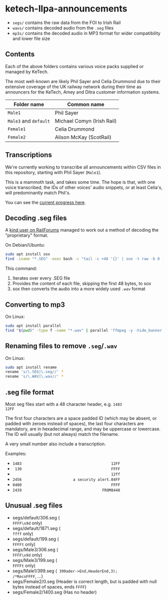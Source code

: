 # ketech-llpa-announcements

- `segs/` contains the raw data from the FOI to Irish Rail
- `wavs/` contains decoded audio from the `.seg` files
- `mp3s/` contains the decoded audio in MP3 format for wider compatibility and lower file size

## Contents

Each of the above folders contains various voice packs supplied or managed by KeTech.

The most well-known are likely Phil Sayer and Celia Drummond due to their extensive coverage of the
UK railway network during their time as announcers for the KeTech, Amey and Ditra customer information
systems.

| Folder name           | Common name                |
| --------------------- | -------------------------- |
| `Male1`               | Phil Sayer                 |
| `Male3` and `default` | Michael Comyn (Irish Rail) |
| `Female1`             | Celia Drummond             |
| `Female2`             | Alison McKay (ScotRail)    |

## Transcriptions

We're currently working to transcribe all announcements within CSV files in this repository, starting
with Phil Sayer (`Male1`).

This is a mammoth task, and takes some time. The hope is that, with one voice transcribed, the IDs of
other voices' audio snippets, or at least Celia's, will predominantly match Phil's.

You can see the [current progress here](./Male1_transcriptions.csv).

## Decoding .seg files

A [kind user on RailForums](https://www.railforums.co.uk/threads/ketech-cellia-drummond-and-only-woman-announcements-publicly-availible.254181/page-2#post-6406413) managed to work out a method of decoding the "proprietary" format.

On Debian/Ubuntu:

```bash
sudo apt install sox
find -iname "*.SEG" -exec bash -c "tail -c +48 '{}' | sox -t raw -b 8 -r 16000 -e a-law -X - '{}.wav'" \;
```

This command:

1. Iterates over every .SEG file
2. Provides the content of each file, skipping the first 48 bytes, to sox
3. sox then converts the audio into a more widely used `.wav` format

## Converting to mp3

On Linux:

```bash
sudo apt install parallel
find "$(pwd)" -type f -name "*.wav" | parallel 'ffmpeg -y -hide_banner -loglevel error -i "{}" -q:a 0 "$(dirname "{}")/$(basename "{}" .wav).mp3"'
```

## Renaming files to remove `.seg`/`.wav`

On Linux:

```bash
sudo apt install rename
rename 's/\.SEG|\.seg//' *
rename 's/\.WAV|\.wav//' *
```

## .seg file format
Most seg files start with a 48 character header, e.g.
`1483                                        12FF`

The first four characters are a space padded ID (which may be absent, or padded
with zeroes instead of spaces), the last four characters are mandatory, are in
hexadecimal range, and may be uppercase or lowercase. The ID will usually (but
not always) match the filename.

A very small number also include a transcription.

Examples:
* `1483                                        12FF`
* ` 130                                        FFFF`
* `                                            12ff`
* `2456                       a security alert.04FF`
* `0400                                        FFFF`
* `2439                                    FROM8440`

## Unusual .seg files
* segs/default/306.seg  (`                                            FFFF\x9d` only)
* segs/default/1871.seg (`                                            ffff` only)
* segs/default/199.seg  (`                                            FFFFt` only)
* segs/Male3/306.seg    (`                                            FFFF\x9d` only)
* segs/Male3/199.seg    (`                                            FFFFt` only)
* segs/Male1/399.seg    (` 399ader->End,HeaderEnd,3);           /*RecoFFFF`, ...)
* segs/Female2/0.seg    (Header is correct length, but is padded with null bytes instead of spaces, ends `FFFF`)
* segs/Female2/1400.seg (Has no header)
